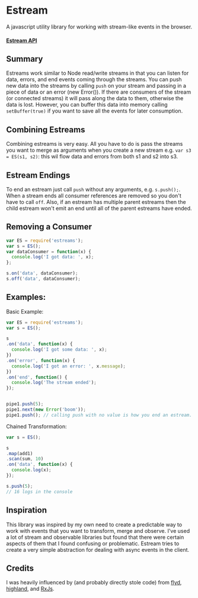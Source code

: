 # Estream

A javascript utility library for working with stream-like events in the browser.

#### [Estream API](./api)

## Summary

Estreams work similar to Node read/write streams in that you can listen for data, errors, and end events coming through the streams. You can push new data into the streams by calling `push` on your stream and passing in a piece of data or an error (new Error()). If there are consumers of the stream (or connected streams) it will pass along the data to them, otherwise the data is lost. However, you can buffer this data into memory calling `setBuffer(true)` if you want to save all the events for later consumption.

## Combining Estreams

Combining estreams is very easy. All you have to do is pass the streams you want to merge as arguments when you create a new stream e.g. `var s3 = ES(s1, s2)`: this wil flow data and errors from both s1 and s2 into s3.

## Estream Endings

To end an estream just call `push` without any arguments, e.g. `s.push();`. When a stream ends all consumer references are removed so you don't have to call `off`. Also, if an estream has multiple parent estreams then the child estream won't emit an end until all of the parent estreams have ended.

## Removing a Consumer

```javascript
var ES = require('estreams');
var s = ES();
var dataConsumer = function(x) {
  console.log('I got data: ', x);
};

s.on('data', dataConsumer);
s.off('data', dataConsumer);
```

## Examples:

Basic Example:
```javascript
var ES = require('estreams');
var s = ES();

s
.on('data', function(x) {
  console.log('I got some data: ', x);
})
.on('error', function(x) {
  console.log('I got an error: ', x.message);
})
.on('end', function() {
  console.log('The stream ended');
});


pipe1.push(5);
pipe1.next(new Error('boom'));
pipe1.push(); // calling push with no value is how you end an estream.
```

Chained Transformation:
```javascript
var s = ES();

s
.map(add1)
.scan(sum, 10)
.on('data', function(x) {
  console.log(x);
});

s.push(5);
// 16 logs in the console
```

## Inspiration

This library was inspired by my own need to create a predictable way to work with events that you want to transform, merge and observe. I've used a lot of stream and observable libraries but found that there were certain aspects of them that I found confusing or problematic. Estream tries to create a very simple abstraction for dealing with async events in the client.

## Credits

I was heavily influenced by (and probably directly stole code) from [flyd](https://github.com/paldepind/flyd), [highland](http://highlandjs.org), and [RxJs](https://github.com/Reactive-Extensions/RxJS).
